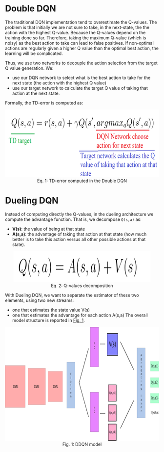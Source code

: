 # Double DQN

The traditional DQN implementation tend to overestimate the Q-values.
The problem is that initially we are not sure to take, in  the next-state, the the action with the highest Q-value.
Because the Q-values depend on the training done so far.
Therefore, taking the maximum Q-value (which is noisy) as the best action to take can lead to false positives. 
If non-optimal actions are regularly given a higher Q value than the optimal best action, the learning will be complicated.

Thus, we use two networks to decouple the action selection from the target Q value generation. 
We:
- use our DQN network to select what is the best action to take for the next state (the action with the highest Q value)
- use our target network to calculate the target Q value of taking that action at the next state.

Formally, the TD-error is computed as:
<p align="center">
    <img src="./figures/double_dqn.png" width="900px" height="220px"/>
    <br />
    <a name="eq-deep_q_learning_update"> Eq. 1: TD-error computed in the Double DQN</a>
</p>

# Dueling DQN
Instead of computing directly the Q-values, in the dueling architecture we compute the advantage function.
That is, we decompose `Q(s,a)` as:
- **V(s)**: the value of being at that state
- **A(s,a)**: the advantage of taking that action at that state (how much better is to take this action versus all other possible actions at that state).

<p align="center">
    <img src="./figures/q_values-decomposition.png" width="450px" height="100px"/>
    <br />
    <a name="eq-deep_q_learning_update"> Eq. 2: Q-values decomposition</a>
</p>

With Dueling DQN, we want to separate the estimator of these two elements, using two new streams:
- one that estimates the state value V(s)
- one that estimates the advantage for each action A(s,a)
The overall model structure is reported in [Fig. 1](#fig-dueling-model).
<p align="center">
    <img src="./figures/ddqn-model.png" width="900px" height="370px"/>
    <br />
    <a name="fig-dueling-model"> Fig. 1: DDQN model</a>
</p>



